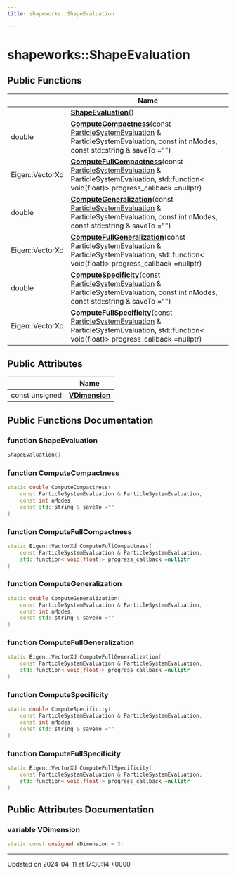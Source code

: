 ```yaml
---
title: shapeworks::ShapeEvaluation

---
```


# shapeworks::ShapeEvaluation





## Public Functions

|                | Name           |
| -------------- | -------------- |
| | **[ShapeEvaluation](../Classes/classshapeworks_1_1ShapeEvaluation.md#function-shapeevaluation)**() |
| double | **[ComputeCompactness](../Classes/classshapeworks_1_1ShapeEvaluation.md#function-computecompactness)**(const [ParticleSystemEvaluation](../Classes/classshapeworks_1_1ParticleSystemEvaluation.md) & ParticleSystemEvaluation, const int nModes, const std::string & saveTo ="") |
| Eigen::VectorXd | **[ComputeFullCompactness](../Classes/classshapeworks_1_1ShapeEvaluation.md#function-computefullcompactness)**(const [ParticleSystemEvaluation](../Classes/classshapeworks_1_1ParticleSystemEvaluation.md) & ParticleSystemEvaluation, std::function< void(float)> progress_callback =nullptr) |
| double | **[ComputeGeneralization](../Classes/classshapeworks_1_1ShapeEvaluation.md#function-computegeneralization)**(const [ParticleSystemEvaluation](../Classes/classshapeworks_1_1ParticleSystemEvaluation.md) & ParticleSystemEvaluation, const int nModes, const std::string & saveTo ="") |
| Eigen::VectorXd | **[ComputeFullGeneralization](../Classes/classshapeworks_1_1ShapeEvaluation.md#function-computefullgeneralization)**(const [ParticleSystemEvaluation](../Classes/classshapeworks_1_1ParticleSystemEvaluation.md) & ParticleSystemEvaluation, std::function< void(float)> progress_callback =nullptr) |
| double | **[ComputeSpecificity](../Classes/classshapeworks_1_1ShapeEvaluation.md#function-computespecificity)**(const [ParticleSystemEvaluation](../Classes/classshapeworks_1_1ParticleSystemEvaluation.md) & ParticleSystemEvaluation, const int nModes, const std::string & saveTo ="") |
| Eigen::VectorXd | **[ComputeFullSpecificity](../Classes/classshapeworks_1_1ShapeEvaluation.md#function-computefullspecificity)**(const [ParticleSystemEvaluation](../Classes/classshapeworks_1_1ParticleSystemEvaluation.md) & ParticleSystemEvaluation, std::function< void(float)> progress_callback =nullptr) |

## Public Attributes

|                | Name           |
| -------------- | -------------- |
| const unsigned | **[VDimension](../Classes/classshapeworks_1_1ShapeEvaluation.md#variable-vdimension)**  |

## Public Functions Documentation

### function ShapeEvaluation

```cpp
ShapeEvaluation()
```


### function ComputeCompactness

```cpp
static double ComputeCompactness(
    const ParticleSystemEvaluation & ParticleSystemEvaluation,
    const int nModes,
    const std::string & saveTo =""
)
```


### function ComputeFullCompactness

```cpp
static Eigen::VectorXd ComputeFullCompactness(
    const ParticleSystemEvaluation & ParticleSystemEvaluation,
    std::function< void(float)> progress_callback =nullptr
)
```


### function ComputeGeneralization

```cpp
static double ComputeGeneralization(
    const ParticleSystemEvaluation & ParticleSystemEvaluation,
    const int nModes,
    const std::string & saveTo =""
)
```


### function ComputeFullGeneralization

```cpp
static Eigen::VectorXd ComputeFullGeneralization(
    const ParticleSystemEvaluation & ParticleSystemEvaluation,
    std::function< void(float)> progress_callback =nullptr
)
```


### function ComputeSpecificity

```cpp
static double ComputeSpecificity(
    const ParticleSystemEvaluation & ParticleSystemEvaluation,
    const int nModes,
    const std::string & saveTo =""
)
```


### function ComputeFullSpecificity

```cpp
static Eigen::VectorXd ComputeFullSpecificity(
    const ParticleSystemEvaluation & ParticleSystemEvaluation,
    std::function< void(float)> progress_callback =nullptr
)
```


## Public Attributes Documentation

### variable VDimension

```cpp
static const unsigned VDimension = 3;
```


-------------------------------

Updated on 2024-04-11 at 17:30:14 +0000